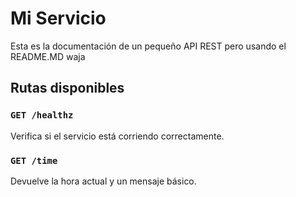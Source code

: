 # Mi Servicio

Esta es la documentación de un pequeño API REST pero usando el README.MD waja

## Rutas disponibles

### `GET /healthz`
Verifica si el servicio está corriendo correctamente.

### `GET /time`
Devuelve la hora actual y un mensaje básico.
